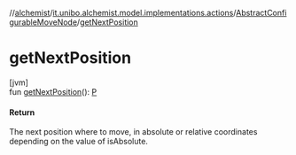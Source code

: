 //[alchemist](../../../index.md)/[it.unibo.alchemist.model.implementations.actions](../index.md)/[AbstractConfigurableMoveNode](index.md)/[getNextPosition](get-next-position.md)

# getNextPosition

[jvm]\
fun [getNextPosition](get-next-position.md)(): [P](../../it.unibo.alchemist.model.implementations.layers/-uniform-layer/index.md)

#### Return

The next position where to move, in absolute or relative coordinates depending on the value of isAbsolute.
